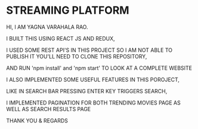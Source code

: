 # STREAMING PLATFORM

HI,
I AM YAGNA VARAHALA RAO.

I BUILT THIS USING REACT JS AND REDUX,

I USED SOME REST API'S IN THIS PROJECT SO I AM NOT ABLE TO PUBLISH IT YOU'LL NEED TO CLONE THIS REPOSITORY,

AND RUN 'npm install' and 'npm start' TO LOOK AT A COMPLETE WEBSITE

I ALSO IMPLEMENTED SOME USEFUL FEATURES IN THIS POROJECT,

LIKE IN SEARCH BAR PRESSING ENTER KEY TRIGGERS SEARCH,

I IMPLEMENTED PAGINATION FOR BOTH TRENDING MOVIES PAGE AS WELL AS SEARCH RESULTS PAGE

THANK YOU & REGARDS
